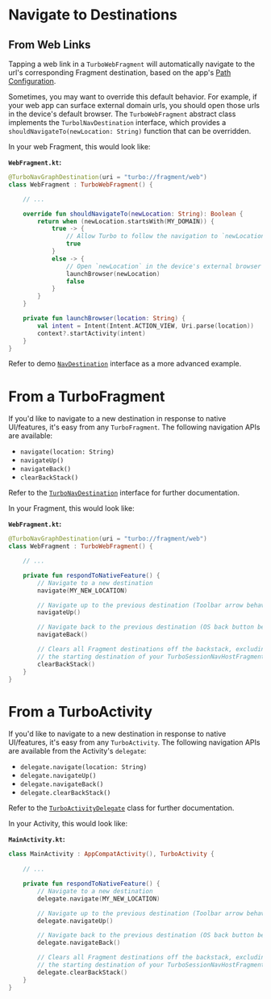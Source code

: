 # Navigate to Destinations

## From Web Links
Tapping a web link in a `TurboWebFragment` will automatically navigate to the url's corresponding Fragment destination, based on the app's [Path Configuration](PATH-CONFIGURATION.md). 

Sometimes, you may want to override this default behavior. For example, if your web app can surface external domain urls, you should open those urls in the device's default browser. The `TurboWebFragment` abstract class implements the `TurbolNavDestination` interface, which provides a `shouldNavigateTo(newLocation: String)` function that can be overridden.

In your web Fragment, this would look like:

**`WebFragment.kt`:**
```kotlin
@TurboNavGraphDestination(uri = "turbo://fragment/web")
class WebFragment : TurboWebFragment() {

    // ...

    override fun shouldNavigateTo(newLocation: String): Boolean {
        return when (newLocation.startsWith(MY_DOMAIN)) {
            true -> {
                // Allow Turbo to follow the navigation to `newLocation`
                true
            }
            else -> {
                // Open `newLocation` in the device's external browser
                launchBrowser(newLocation)
                false
            }
        }
    }

    private fun launchBrowser(location: String) {
        val intent = Intent(Intent.ACTION_VIEW, Uri.parse(location))
        context?.startActivity(intent)
    }
}
```

Refer to demo [`NavDestination`](../demo/src/main/kotlin/dev/hotwire/turbo/demo/base/NavDestination.kt) interface as a more advanced example.

# From a TurboFragment
If you'd like to navigate to a new destination in response to native UI/features, it's easy from any `TurboFragment`. The following navigation APIs are available:

- `navigate(location: String)`
- `navigateUp()`
- `navigateBack()`
- `clearBackStack()`

Refer to the [`TurboNavDestination`](../turbo/src/main/kotlin/dev/hotwire/turbo/nav/TurboNavDestination.kt) interface for further documentation.

In your Fragment, this would look like:

**`WebFragment.kt`:**
```kotlin
@TurboNavGraphDestination(uri = "turbo://fragment/web")
class WebFragment : TurboWebFragment() {

    // ...

    private fun respondToNativeFeature() {
        // Navigate to a new destination
        navigate(MY_NEW_LOCATION)

        // Navigate up to the previous destination (Toolbar arrow behavior)
        navigateUp()

        // Navigate back to the previous destination (OS back button behavior)
        navigateBack()

        // Clears all Fragment destinations off the backstack, excluding
        // the starting destination of your TurboSessionNavHostFragment
        clearBackStack()
    }
}
```
# From a TurboActivity
If you'd like to navigate to a new destination in response to native UI/features, it's easy from any `TurboActivity`. The following navigation APIs are available from the Activity's `delegate`:

- `delegate.navigate(location: String)`
- `delegate.navigateUp()`
- `delegate.navigateBack()`
- `delegate.clearBackStack()`

Refer to the [`TurboActivityDelegate`](../turbo/src/main/kotlin/dev/hotwire/turbo/delegates/TurboActivityDelegate.kt) class for further documentation.

In your Activity, this would look like:

**`MainActivity.kt`:**
```kotlin
class MainActivity : AppCompatActivity(), TurboActivity {
    
    // ...

    private fun respondToNativeFeature() {
        // Navigate to a new destination
        delegate.navigate(MY_NEW_LOCATION)

        // Navigate up to the previous destination (Toolbar arrow behavior)
        delegate.navigateUp()

        // Navigate back to the previous destination (OS back button behavior)
        delegate.navigateBack()

        // Clears all Fragment destinations off the backstack, excluding
        // the starting destination of your TurboSessionNavHostFragment
        delegate.clearBackStack()
    }
}
```
